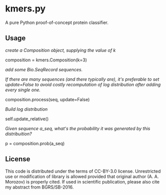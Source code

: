 # kmers.py

A pure Python proof-of-concept protein classifier.

## Usage

*create a Composition object, supplying the value of k*

composition = kmers.Composition(k=3)

*add some Bio.SeqRecord sequences.*

*If there are many sequences (and there typically are), it's preferable to set update=False to avoid costly
recomputation of log distribution after adding every single one.*

composition.process(seq, update=False)

*Build log distribution*

self.update_relative()

*Given sequence a_seq, what's the probability it was generated by this distribuition?*

p = composition.prob(a_seq)

## License
This code is distributed under the terms of CC-BY-3.0 license.
Unrestricted use or modification of library is allowed provided that original author (A. A. Morozov) is properly cited.
If used in scientific publication, please also cite my abstract from BGRS/SB-2016.
